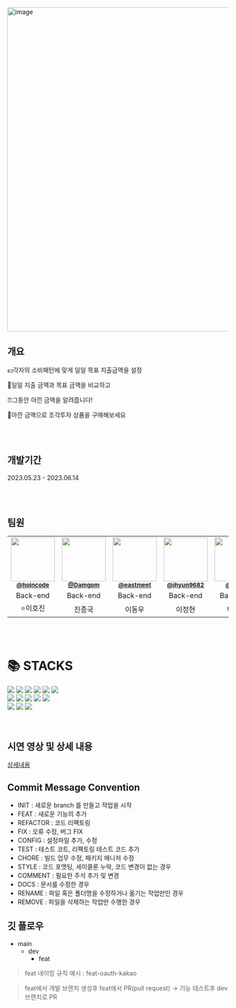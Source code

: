 
<img width="737" alt="image" src="https://github.com/fintech-base-1/fin-point/assets/104135990/996385c6-996c-4fb2-a9fd-c992f3a588bd">

## 개요


💵각자의 소비패턴에 맞게 일일 목표 지출금액을 설정

📱일일 지출 금액과 목표 금액을 비교하고

⏰그동안 아낀 금액을 알려줍니다!

👟아낀 금액으로 조각투자 상품을 구매해보세요


<br>
<br>

## 개발기간
2023.05.23 - 2023.06.14

<br>
<br>

## 팀원

<table>
  <tr>
     <td align="center"><img src="https://github.com/fintech-base-1/practice-git/assets/104135990/68ae5c44-ea7c-437a-a8cc-f5269a6d7b65" width="100px;" alt=""/><br /><sub><a href="https://github.com/hojncode"><b>@hojncode</b></sub></a><br /></td>
     <td align="center"><img src="https://github.com/fintech-base-1/practice-git/assets/104135990/1bee7fe5-7c11-4f58-9b5b-c3e24ebed757" width="100px;" alt=""/><br /><sub><a href="https://github.com/Damgom"><b>@Damgom</b></sub></a><br /></td>
    <td align="center"><img src="https://github.com/fintech-base-1/practice-git/assets/104135990/d763d5b1-dc62-4b01-b99a-5f3e3895ece4" width="100px;" alt=""/><br /><sub><a href="https://github.com/eastmeet"><b>@eastmeet</b></sub></a><br /></td>
    <td align="center"><img src="https://github.com/fintech-base-1/practice-git/assets/104135990/f9229e9c-40bb-49c8-b1a4-7e349e54b081" width="100px;" alt=""/><br /><sub><a href="https://github.com/jhyun9682"><b>@jhyun9682</b></sub></a><br /></td>
    <td align="center"><img src="https://github.com/fintech-base-1/practice-git/assets/104135990/bdedabe3-e075-4492-ad43-e9c1425c9b9c" width="100px;" alt=""/><br /><sub><a href="https://github.com/arxivj"><b>@arxivj</b></sub></a><br /></td>
</tr>
      <tr>
            <td align="center">Back-end</td>
            <td align="center">Back-end</td>
            <td align="center">Back-end</td>
            <td align="center">Back-end</td>
            <td align="center">Back-end</td>
  </tr>
      <tr>
      <td align="center">⭐️이호진</td>
      <td align="center">진종국</td>
      <td align="center">이동우</td>
      <td align="center">이정현</td>
      <td align="center">박진석</td>
      </tr>
    
</table>

<br>
<br>

<div><h1>📚 STACKS</h1></div>

<div> 
  <img src="https://img.shields.io/badge/java-007396?style=for-the-badge&logo=java&logoColor=white"> 
  <img src="https://img.shields.io/badge/mysql-4479A1?style=for-the-badge&logo=mysql&logoColor=white"> 
  
  <img src="https://img.shields.io/badge/spring-6DB33F?style=for-the-badge&logo=spring&logoColor=white"> 
  <img src="https://img.shields.io/badge/thymeleaf-005F0F?style=for-the-badge&logo=thymeleaf&logoColor=white"> 
  
  <img src="https://img.shields.io/badge/jwt-000000?style=for-the-badge&logo=jsonwebtokens&logoColor=white">

  <img src="https://img.shields.io/badge/redis-DC382D?style=for-the-badge&logo=redis&logoColor=white">
  <br>
  
  <img src="https://img.shields.io/badge/html5-E34F26?style=for-the-badge&logo=html5&logoColor=white"> 
  <img src="https://img.shields.io/badge/css-1572B6?style=for-the-badge&logo=css3&logoColor=white"> 
  <img src="https://img.shields.io/badge/javascript-F7DF1E?style=for-the-badge&logo=javascript&logoColor=black"> 
  <img src="https://img.shields.io/badge/jquery-0769AD?style=for-the-badge&logo=jquery&logoColor=white">
    <img src="https://img.shields.io/badge/bootstrap-7952B3?style=for-the-badge&logo=bootstrap&logoColor=white">
  <br>
  

  <img src="https://img.shields.io/badge/amazonaws-232F3E?style=for-the-badge&logo=amazonaws&logoColor=white"> 
  <img src="https://img.shields.io/badge/github-181717?style=for-the-badge&logo=github&logoColor=white">
  <img src="https://img.shields.io/badge/git-F05032?style=for-the-badge&logo=git&logoColor=white">
  
</div>


<br>
<br>

## 시연 영상 및 상세 내용

[상세내용](https://enshrined-scooter-6ed.notion.site/ecf5db232b3d4bb5825b25a08f488820?pvs=4)

## Commit Message Convention
- INIT : 새로운 branch 를 만들고 작업을 시작
- FEAT : 새로운 기능의 추가
- REFACTOR : 코드 리팩토링
- FIX : 오류 수정, 버그 FIX
- CONFIG : 설정파일 추가, 수정
- TEST : 테스트 코트, 리팩토링 테스트 코드 추가
- CHORE : 빌드 업무 수정, 패키지 매니저 수정
- STYLE : 코드 포맷팅, 세미콜론 누락, 코드 변경이 없는 경우
- COMMENT :	필요한 주석 추가 및 변경
- DOCS : 문서를 수정한 경우
- RENAME : 파일 혹은 폴더명을 수정하거나 옮기는 작업만인 경우
- REMOVE : 파일을 삭제하는 작업만 수행한 경우

## 깃 플로우
- main
  - dev
    - feat

> feat 네이밍 규칙 예시 : feat-oauth-kakao

> feat에서 개발 브랜치 생성후 feat에서 PR(pull request) -> 기능 테스트후 dev 브랜치로 PR
